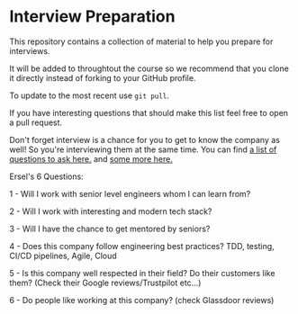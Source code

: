 # Interview Preparation

This repository contains a collection of material to help you prepare for interviews.

It will be added to throughtout the course so we recommend that you clone it directly instead of forking to your GitHub profile.

To update to the most recent use `git pull`.

If you have interesting questions that should make this list feel free to open a pull request.

Don't forget interview is a chance for you to get to know the company as well! So you're interviewing them at the same time. You can find [a list of questions to ask here.](https://github.com/viraptor/reverse-interview) and [some more here.](https://theworst.dev/interview-questions-for-interviewees/)


Ersel's 6 Questions:

1 - Will I work with senior level engineers whom I can learn from?

2 - Will I work with interesting and modern tech stack?

3 - Will I have the chance to get mentored by seniors?

4 - Does this company follow engineering best practices? TDD, testing, CI/CD pipelines, Agile, Cloud

5 - Is this company well respected in their field? Do their customers like them? (Check their Google reviews/Trustpilot etc...) 

6 - Do people like working at this company? (check Glassdoor reviews)

